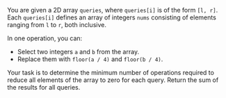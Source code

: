 You are given a 2D array `queries`, where `queries[i]` is of the form `[l, r]`. Each `queries[i]` defines an array of integers `nums` consisting of elements ranging from `l` to `r`, both inclusive.

In one operation, you can:

- Select two integers `a` and `b` from the array.
- Replace them with `floor(a / 4)` and `floor(b / 4)`.

Your task is to determine the minimum number of operations required to reduce all elements of the array to zero for each query. Return the sum of the results for all queries.
